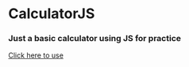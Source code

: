 # CalculatorJS
<h3>Just a basic calculator using JS for practice</h3>
<a href="">Click here to use</a>
